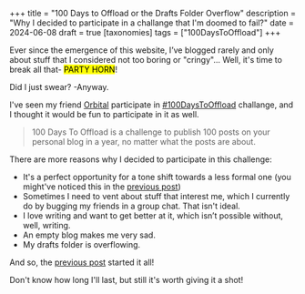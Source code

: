 +++
title = "100 Days to Offload or the Drafts Folder Overflow"
description = "Why I decided to participate in a challange that I'm doomed to fail?"
date = 2024-06-08
draft = true
[taxonomies]
tags = ["100DaysToOffload"]
+++

Ever since the emergence of this website, I’ve blogged rarely and only about stuff that I considered not too boring or "cringy"... Well, it's time to break all that- <mark><span class="audio" style="cursor: pointer;" onclick="playAudio('party-horn.mp3')">PARTY HORN</span></mark>!

Did I just swear? -Anyway.

I've seen my friend [Orbital](https://orbitalmartian.codeberg.page) participate in [#100DaysToOffload](https://100daystooffload.com) challange, and I thought it would be fun to participate in it as well.

> 100 Days To Offload is a challenge to publish 100 posts on your personal blog in a year, no matter what the posts are about.

There are more reasons why I decided to participate in this challenge:

- It's a perfect opportunity for a tone shift towards a less formal one (you might've noticed this in the [previous post](@/blog/rewriting-neocities-website/index.md))
- Sometimes I need to vent about stuff that interest me, which I currently do by bugging my friends in a group chat. That isn't ideal.
- I love writing and want to get better at it, which isn’t possible without, well, writing.
- An empty blog makes me very sad.
- My drafts folder is overflowing.

And so, the [previous post](@/blog/rewriting-neocities-website/index.md) started it all!

Don't know how long I'll last, but still it's worth giving it a shot!

<script type="text/javascript">
	function playAudio(url) {
		new Audio(url).play();
	}
</script>
